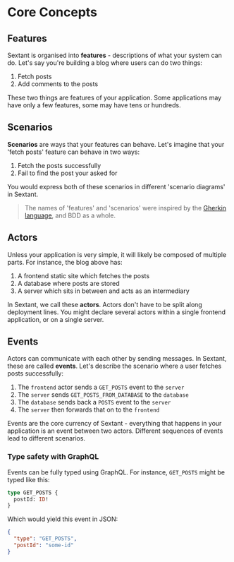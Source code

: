 # Core Concepts

## Features

Sextant is organised into **features** - descriptions of what your system can do. Let's say you're building a blog where users can do two things:

1. Fetch posts
2. Add comments to the posts

These two things are features of your application. Some applications may have only a few features, some may have tens or hundreds.

## Scenarios

**Scenarios** are ways that your features can behave. Let's imagine that your 'fetch posts' feature can behave in two ways:

1. Fetch the posts successfully
2. Fail to find the post your asked for

You would express both of these scenarios in different 'scenario diagrams' in Sextant.

> The names of 'features' and 'scenarios' were inspired by the [Gherkin language](https://cucumber.io/docs/gherkin/reference/), and BDD as a whole.

## Actors

Unless your application is very simple, it will likely be composed of multiple parts. For instance, the blog above has:

1. A frontend static site which fetches the posts
2. A database where posts are stored
3. A server which sits in between and acts as an intermediary

In Sextant, we call these **actors**. Actors don't have to be split along deployment lines. You might declare several actors within a single frontend application, or on a single server.

## Events

Actors can communicate with each other by sending messages. In Sextant, these are called **events**. Let's describe the scenario where a user fetches posts successfully:

1. The `frontend` actor sends a `GET_POSTS` event to the `server`
2. The `server` sends `GET_POSTS_FROM_DATABASE` to the `database`
3. The `database` sends back a `POSTS` event to the `server`
4. The `server` then forwards that on to the `frontend`

Events are the core currency of Sextant - everything that happens in your application is an event between two actors. Different sequences of events lead to different scenarios.

### Type safety with GraphQL

Events can be fully typed using GraphQL. For instance, `GET_POSTS` might be typed like this:

```graphql
type GET_POSTS {
  postId: ID!
}
```

Which would yield this event in JSON:

```json
{
  "type": "GET_POSTS",
  "postId": "some-id"
}
```
